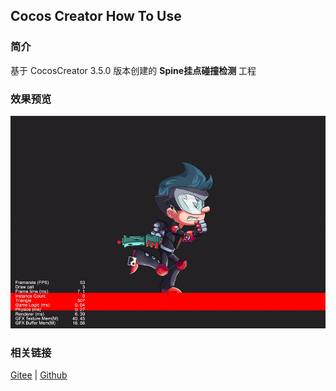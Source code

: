 ## Cocos Creator How To Use

### 简介

基于 CocosCreator 3.5.0 版本创建的 **Spine挂点碰撞检测** 工程

### 效果预览
![image](../../../gif/202203/2022030225.gif)

### 相关链接
[Gitee](https://gitee.com/mirrors_cocos-creator/test-cases-3d/tree/v3.0/assets/cases/spine) | [Github](https://github.com/cocos-creator/test-cases-3d/tree/v3.0/assets/cases/spine)